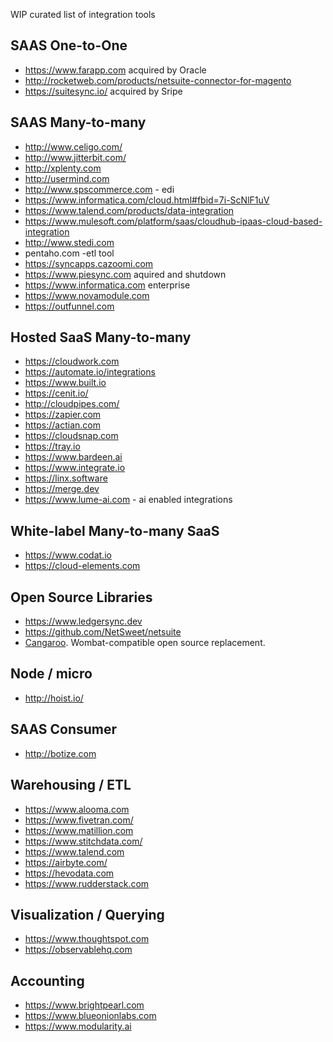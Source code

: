 WIP curated list of integration tools

## SAAS One-to-One

* https://www.farapp.com acquired by Oracle
* http://rocketweb.com/products/netsuite-connector-for-magento
* https://suitesync.io/ acquired by Sripe

## SAAS Many-to-many

* http://www.celigo.com/
* http://www.jitterbit.com/
* http://xplenty.com
* http://usermind.com
* http://www.spscommerce.com - edi
* https://www.informatica.com/cloud.html#fbid=7i-ScNlF1uV
* https://www.talend.com/products/data-integration
* https://www.mulesoft.com/platform/saas/cloudhub-ipaas-cloud-based-integration
* http://www.stedi.com
* pentaho.com -etl tool
* https://syncapps.cazoomi.com
* https://www.piesync.com aquired and shutdown
* https://www.informatica.com enterprise
* https://www.novamodule.com
* https://outfunnel.com

## Hosted SaaS Many-to-many

* https://cloudwork.com
* https://automate.io/integrations
* https://www.built.io
* https://cenit.io/
* http://cloudpipes.com/
* https://zapier.com
* https://actian.com
* https://cloudsnap.com
* https://tray.io
* https://www.bardeen.ai
* https://www.integrate.io
* https://linx.software
* https://merge.dev
* https://www.lume-ai.com - ai enabled integrations

## White-label Many-to-many SaaS

* https://www.codat.io
* https://cloud-elements.com

## Open Source Libraries

* https://www.ledgersync.dev
* https://github.com/NetSweet/netsuite
* [Cangaroo](https://github.com/nebulab/cangaroo). Wombat-compatible open source replacement.

## Node / micro

* http://hoist.io/

## SAAS Consumer

* http://botize.com

## Warehousing / ETL

* https://www.alooma.com
* https://www.fivetran.com/
* https://www.matillion.com
* https://www.stitchdata.com/
* https://www.talend.com
* https://airbyte.com/
* https://hevodata.com
* https://www.rudderstack.com

## Visualization / Querying

* https://www.thoughtspot.com
* https://observablehq.com


## Accounting

* https://www.brightpearl.com
* https://www.blueonionlabs.com
* https://www.modularity.ai
